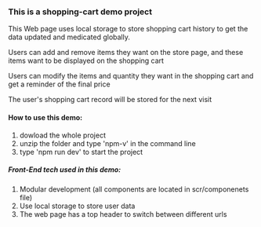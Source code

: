 ### This is a shopping-cart demo project

This Web page uses local storage to store shopping cart history to get the data updated and medicated globally.

Users can add and remove items they want on the store page, and these items want to be displayed on the shopping cart

Users can modify the items and quantity they want in the shopping cart and get a reminder of the final price

The user's shopping cart record will be stored for the next visit


#### How to use this demo:

1. dowload the whole project 
2. unzip the folder and type 'npm-v' in the command line
3. type 'npm run dev' to start the project

##### Front-End tech used in this demo:

1. Modular development (all components are located in scr/componenets file)
2. Use local storage to store user data
3. The web page has a top header to switch between different urls